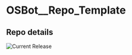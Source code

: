 # OSBot__Repo_Template

## Repo details

![Current Release](https://img.shields.io/badge/release-v0.14.7-blue)
